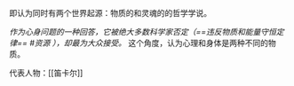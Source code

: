 即认为同时有两个世界起源：物质的和灵魂的的哲学学说。

*作为心身问题的一种回答，它被绝大多数科学家否定（==违反物质和能量守恒定律== #资源  ），却最为大众接受。*
这个角度，认为心理和身体是两种不同的物质。

代表人物：[[笛卡尔]]